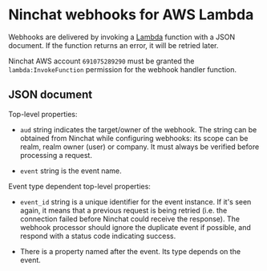 # Ninchat webhooks for AWS Lambda

Webhooks are delivered by invoking a [Lambda](https://aws.amazon.com/lambda/)
function with a JSON document.  If the function returns an error, it will be
retried later.

Ninchat AWS account `691075289290` must be granted the `lambda:InvokeFunction`
permission for the webhook handler function.


## JSON document

Top-level properties:

- `aud` string indicates the target/owner of the webhook.  The string can be
  obtained from Ninchat while configuring webhooks: its scope can be realm,
  realm owner (user) or company.  It must always be verified before processing
  a request.

- `event` string is the event name.

Event type dependent top-level properties:

- `event_id` string is a unique identifier for the event instance.  If it's
  seen again, it means that a previous request is being retried (i.e. the
  connection failed before Ninchat could receive the response).  The webhook
  processor should ignore the duplicate event if possible, and respond with a
  status code indicating success.

- There is a property named after the event.  Its type depends on the event.

